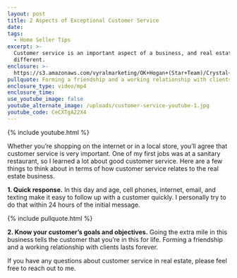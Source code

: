 ```yaml
---
layout: post
title: 2 Aspects of Exceptional Customer Service
date:
tags:
  - Home Seller Tips
excerpt: >-
  Customer service is an important aspect of a business, and real estate is no
  different.
enclosure: >-
  https://s3.amazonaws.com/vyralmarketing/OK+Hogan+(Star+Team)/Crystal+Coast+Real+Estate-+Customer+Service+Is+Very+Important.mp4
pullquote: Forming a friendship and a working relationship with clients lasts forever.
enclosure_type: video/mp4
enclosure_time:
use_youtube_image: false
youtube_alternate_image: /uploads/customer-service-youtube-1.jpg
youtube_code: CeCXTgA22X4
---
```


{% include youtube.html %}

Whether you’re shopping on the internet or in a local store, you’ll agree that customer service is very important. One of my first jobs was at a sanitary restaurant, so I learned a lot about good customer service. Here are a few things to think about in terms of how customer service relates to the real estate business.

**1. Quick response.** In this day and age, cell phones, internet, email, and texting make it easy to follow up with a customer quickly. I personally try to do that within 24 hours of the initial message.

{% include pullquote.html %}

**2. Know your customer’s goals and objectives.** Going the extra mile in this business tells the customer that you’re in this for life. Forming a friendship and a working relationship with clients lasts forever.

If you have any questions about customer service in real estate, please feel free to reach out to me.